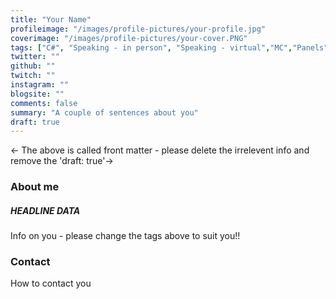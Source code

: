 ```yaml
---
title: "Your Name"
profileimage: "/images/profile-pictures/your-profile.jpg"
coverimage: "/images/profile-pictures/your-cover.PNG"
tags: ["C#", "Speaking - in person", "Speaking - virtual","MC","Panels","Mentorship"]
twitter: ""
github: ""
twitch: ""
instagram: ""
blogsite: ""
comments: false
summary: "A couple of sentences about you"
draft: true
---
```


<- The above is called front matter - please delete the irrelevent info and remove the 'draft: true'->
### About me
##### **HEADLINE DATA**
Info on you - please change the tags above to suit you!!

### Contact

How to contact you
